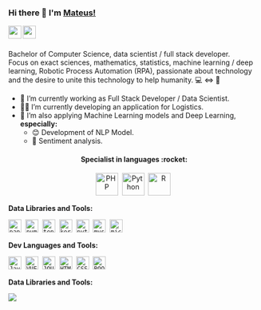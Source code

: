 ### Hi there 👋 I'm [Mateus!](https://github.com/JoseMateusCamargo) 

<a href="https://www.linkedin.com/in/jmateuscamargo/" target="_blank">
 <img align="left" width="26px" src="https://cdn.jsdelivr.net/npm/simple-icons@3.4.0/icons/linkedin.svg">
</a>

<a href="https://www.youracclaim.com/users/jose-mateus-camargo-de-leva/badges" target="_blank">
 <img align="left" width="26px" src="https://cdn.jsdelivr.net/npm/simple-icons@4.14.0/icons/acclaim.svg">
</a><br/>

<br/>Bachelor of Computer Science, data scientist / full stack developer. 
<br/>Focus on exact sciences, mathematics, statistics,  machine learning / deep learning, Robotic Process Automation (RPA), passionate about technology and the desire to unite this technology to help humanity. 💻 <=> 🧬

- 🔭 I’m currently working as Full Stack Developer / Data Scientist.
- 👩‍💻 I’m currently developing an application for Logistics.
- 🧮 I’m also applying Machine Learning models and Deep Learning, <b>especially:</b>
    - 😊 Development of NLP Model.
    - 🤨 Sentiment analysis.

<h4 align="center">Specialist in languages :rocket:</h4>
<p align="center">
<img src="https://i.ibb.co/X75fk3k/php-logo.png" height="45" alt="PHP">&nbsp
<img src="https://i.ibb.co/6W6CP9R/python-logo.png" height="45" alt="Python">&nbsp
<img src="https://i.ibb.co/0fKZ8bM/r-logo.png" height="45" alt="R">&nbsp
</p>

**Data Libraries and Tools:** 
<p align="left">
<code><img height="26" src="https://cdn.jsdelivr.net/npm/simple-icons@4.14.0/icons/pandas.svg" alt="pandas"></code>&nbsp
<code><img height="26" src="https://cdn.jsdelivr.net/npm/simple-icons@4.14.0/icons/numpy.svg" alt="numpy"></code>&nbsp
<code><img height="26" src="https://cdn.jsdelivr.net/npm/simple-icons@4.14.0/icons/tensorflow.svg" alt="tensorflow"></code>&nbsp
<code><img height="26" src="https://cdn.jsdelivr.net/npm/simple-icons@4.14.0/icons/keras.svg" alt="keras"></code>&nbsp
<code><img height="26" src="https://cdn.jsdelivr.net/npm/simple-icons@4.14.0/icons/pytorch.svg" alt="pytorch"></code>&nbsp
<code><img height="26" src="https://cdn.jsdelivr.net/npm/simple-icons@4.14.0/icons/mysql.svg" alt="mysql"></code>&nbsp
<code><img height="26" src="https://cdn.jsdelivr.net/npm/simple-icons@4.14.0/icons/microsoftsqlserver.svg" alt="microsoftsqlserver"></code>&nbsp
</p>

**Dev Languages and Tools:** 
<p align="left">
<code><img height="26" src="https://cdn.jsdelivr.net/npm/simple-icons@4.14.0/icons/javascript.svg" alt="Javascript"></code>&nbsp
<code><img height="26" src="https://i.ibb.co/8KKFmZv/vue-logo.png" alt="VUE"></code>&nbsp
<code><img height="26" src="https://i.ibb.co/dPXjz20/jquery-logo.gif" alt="JQUERY"></code>&nbsp
<code><img height="26" src="https://i.ibb.co/xJd0FFC/html5-logo.png" alt="HTML"></code>&nbsp
<code><img height="26" src="https://i.ibb.co/Y7QCDJv/css3-logo.png" alt="CSS"></code>&nbsp
<code><img height="26" src="https://i.ibb.co/TM815fs/bootstrap-logo.png" alt="BOOTSTRAP"></code>&nbsp
</p>

**Data Libraries and Tools:** 

<a href="https://github.com/JoseMateusCamargo">
 <img align="center" src="https://github-readme-stats.vercel.app/api/top-langs/?username=JoseMateusCamargo" />
</a>

<!--
![Mateus's github stats](https://github-readme-stats.vercel.app/api?username=JoseMateusCamargo&show_icons=true&hide_border=true)
-->


<!--
**JoseMateusCamargo/JoseMateusCamargo** is a ✨ _special_ ✨ repository because its `README.md` (this file) appears on your GitHub profile.

Here are some ideas to get you started:

- 🔭 I’m currently working on ...
- 🌱 I’m currently learning ...
- 👯 I’m looking to collaborate on ...
- 🤔 I’m looking for help with ...
- 💬 Ask me about ...
- 📫 How to reach me: ...
- 😄 Pronouns: ...
- ⚡ Fun fact: ...
-->
